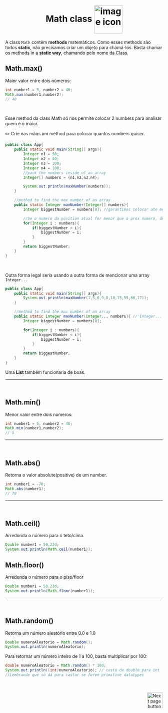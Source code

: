 <h1 align="center">
    Math class
    <img src="https://cdn-icons-png.flaticon.com/512/1739/1739515.png" alt="image icon" width="90px" align="center">
</h1>
  
A class `Math` contêm **methods** matemáticos. Como esses methods são todos **static**, não precisamos criar um objeto para chamá-los. Basta chamar os methods in a **static way**, chamando pelo nome da Class.


## Math.max()
Maior valor entre dois números:
```java
int number1 = 5, number2 = 40;
Math.max(number1,number2);
// 40 
```
<br>

Esse method da class Math só nos permite colocar 2 numbers para analisar quem é o maior.

✏️ Crie nas mãos um method para colocar quantos numbers quiser.

```java
public class App{
    public static void main(String[] args){
        Integer n1 = 50;
        Integer n2 = 40;
        Integer n3 = 300;
        Integer n4 = 100;
        //pack the numbers inside of an array
        Integer[] numbers = {n1,n2,n3,n4};

        System.out.println(maxNumber(numbers));
    }

    //method to find the max number of an array
    public static Integer maxNumber(Integer[] numbers){
        Integer biggestNumber = numbers[0]; //garantimos colocar ate mesmo numeros negativos. Se tivesse colocado '0' para inicializar essa variable daria ruim para os numeros negativos.

        //Se o numero da position atual for menor que o prox numero, descartamos ele e armazenamos o prox number.
        for(Integer i : numbers){
            if(biggestNumber < i){
                biggestNumber = i;
            }
        }
        return biggestNumber;
    }
}
```

<br>

Outra forma legal seria usando a outra forma de mencionar uma array `Integer...`

```java
public class App{
    public static void main(String[] args){
        System.out.println(maxNumber(1,5,6,9,8,10,15,55,66,17));
    }

    //method to find the max number of an array
    public static Integer maxNumber(Integer... numbers){ //'Integer...' é a mesma coisa que uma array. 'Integer[] number' == 'Integer... number'
        Integer biggestNumber = numbers[0];

        for(Integer i : numbers){
            if(biggestNumber < i){
                biggestNumber = i;
            }
        }
        return biggestNumber;
    }
}
```

Uma **List** também funcionaria de boas.

<hr>
<br>

## Math.min()
Menor valor entre dois números:
```java
int number1 = 5, number2 = 40;
Math.min(number1,number2);
// 5
```

<hr>
<br>

## Math.abs()
Retorna o valor absolute(positive) de um number.
```java
int number1 = -70;
Math.abs(number1);
// 70
```

<hr>
<br>

## Math.ceil()
Arredonda o número para o teto/cima.
```java
Double number1 = 50.23d;
System.out.println(Math.ceil(number1));
```

## Math.floor()
Arredonda o número para o piso/floor

```java
Double number1 = 50.23d;
System.out.println(Math.floor(number1));
```

<hr>
<br>

## Math.random()
Retorna um número aleatório entre 0.0 e 1.0

```java
Double numeroAleatorio = Math.random();
System.out.println(numeroAleatorio);
```


Para retornar um número inteiro de 1 a 100, basta multiplicar por 100:

```java
double numeroAleatorio = Math.random() * 100;
System.out.println((int)numeroAleatorio); // casto de double para int
//Lembrando que só dá para castar se forem primitive datatypes
```

<br>
<br>



<!-- Next Page Button -->
<a href="https://github.com/lGabrielDev/02.java/blob/main/Estudo/5.operators/3.random_number.md">
  <img src="https://cdn-icons-png.flaticon.com/512/8175/8175884.png" alt="Next page button" width="50px" align="right">
</a>